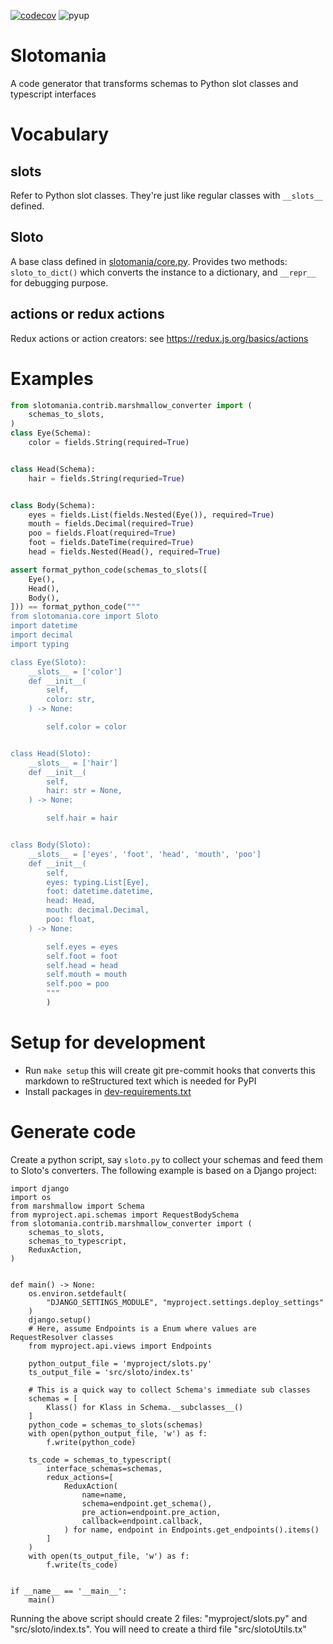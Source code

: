 [![codecov](https://codecov.io/gh/conanfanli/slotomania/branch/master/graph/badge.svg)](https://codecov.io/gh/conanfanli/slotomania)
![pyup](https://pyup.io/repos/github/conanfanli/slotomania/shield.svg)

# Slotomania
A code generator that transforms schemas to Python slot classes and typescript interfaces

# Vocabulary
## slots
Refer to Python slot classes. They're just like regular classes with `__slots__` defined.

## Sloto
A base class defined in [slotomania/core.py](./slotomania.core.py).
Provides two methods: `sloto_to_dict()` which converts the instance to a dictionary, and `__repr__` for debugging purpose.

## actions or redux actions
Redux actions or action creators: see https://redux.js.org/basics/actions

# Examples

```Python
from slotomania.contrib.marshmallow_converter import (
    schemas_to_slots,
)
class Eye(Schema):
    color = fields.String(required=True)


class Head(Schema):
    hair = fields.String(requried=True)


class Body(Schema):
    eyes = fields.List(fields.Nested(Eye()), required=True)
    mouth = fields.Decimal(required=True)
    poo = fields.Float(required=True)
    foot = fields.DateTime(required=True)
    head = fields.Nested(Head(), required=True)

assert format_python_code(schemas_to_slots([
    Eye(),
    Head(),
    Body(),
])) == format_python_code("""
from slotomania.core import Sloto
import datetime
import decimal
import typing

class Eye(Sloto):
    __slots__ = ['color']
    def __init__(
        self,
        color: str,
    ) -> None:

        self.color = color


class Head(Sloto):
    __slots__ = ['hair']
    def __init__(
        self,
        hair: str = None,
    ) -> None:

        self.hair = hair


class Body(Sloto):
    __slots__ = ['eyes', 'foot', 'head', 'mouth', 'poo']
    def __init__(
        self,
        eyes: typing.List[Eye],
        foot: datetime.datetime,
        head: Head,
        mouth: decimal.Decimal,
        poo: float,
    ) -> None:

        self.eyes = eyes
        self.foot = foot
        self.head = head
        self.mouth = mouth
        self.poo = poo
        """
        )
```

# Setup for development
- Run `make setup` this will create git pre-commit hooks that converts this markdown to reStructured text which is needed for PyPI
- Install packages in [dev-requirements.txt](./dev-requirements.txt)

# Generate code
Create a python script, say `sloto.py` to collect your schemas and feed them to Sloto's converters.
The following example is based on a Django project:
```pyton
import django
import os
from marshmallow import Schema
from myproject.api.schemas import RequestBodySchema
from slotomania.contrib.marshmallow_converter import (
    schemas_to_slots,
    schemas_to_typescript,
    ReduxAction,
)


def main() -> None:
    os.environ.setdefault(
        "DJANGO_SETTINGS_MODULE", "myproject.settings.deploy_settings"
    )
    django.setup()
    # Here, assume Endpoints is a Enum where values are RequestResolver classes
    from myproject.api.views import Endpoints

    python_output_file = 'myproject/slots.py'
    ts_output_file = 'src/sloto/index.ts'

    # This is a quick way to collect Schema's immediate sub classes
    schemas = [
        Klass() for Klass in Schema.__subclasses__()
    ]
    python_code = schemas_to_slots(schemas)
    with open(python_output_file, 'w') as f:
        f.write(python_code)

    ts_code = schemas_to_typescript(
        interface_schemas=schemas,
        redux_actions=[
            ReduxAction(
                name=name,
                schema=endpoint.get_schema(),
                pre_action=endpoint.pre_action,
                callback=endpoint.callback,
            ) for name, endpoint in Endpoints.get_endpoints().items()
        ]
    )
    with open(ts_output_file, 'w') as f:
        f.write(ts_code)


if __name__ == '__main__':
    main()
```
Running the above script should create 2 files: "myproject/slots.py" and "src/sloto/index.ts".
You will need to create a third file "src/slotoUtils.tx"
